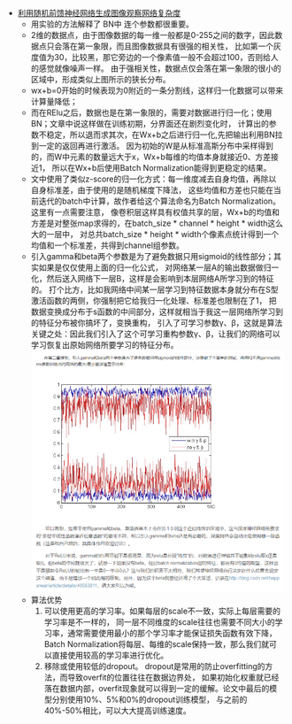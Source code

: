* [利用随机前馈神经网络生成图像观察网络复杂度](https://blog.csdn.net/happynear/article/details/46583811)
    * 用实验的方法解释了 BN中 连个参数都很重要。
    * 2维的数据点，由于图像数据的每一维一般都是0-255之间的数字，因此数据点只会落在第一象限，而且图像数据具有很强的相关性，
    比如第一个灰度值为30，比较黑，那它旁边的一个像素值一般不会超过100，否则给人的感觉就像噪声一样。
    由于强相关性，数据点仅会落在第一象限的很小的区域中，形成类似上图所示的狭长分布。
    * wx+b=0开始的时候表现为0附近的一条分割线，这样归一化数据可以带来计算量降低；
    * 而在RElu之后，数据也是在第一象限的，需要对数据进行归一化；使用BN；文章中说这样做在训练初期，分界面还在剧烈变化时，
    计算出的参数不稳定，所以退而求其次，在Wx+b之后进行归一化,先把输出利用BN拉到一定的返回再进行激活。
    因为初始的W是从标准高斯分布中采样得到的，而W中元素的数量远大于x，Wx+b每维的均值本身就接近0、方差接近1，
    所以在Wx+b后使用Batch Normalization能得到更稳定的结果。
    * 文中使用了类似z-score的归一化方式：每一维度减去自身均值，再除以自身标准差，由于使用的是随机梯度下降法，
    这些均值和方差也只能在当前迭代的batch中计算，故作者给这个算法命名为Batch Normalization。这里有一点需要注意，
    像卷积层这样具有权值共享的层，Wx+b的均值和方差是对整张map求得的，在batch_size * channel * height * width这么大的一层中，
    对总共batch_size * height * width个像素点统计得到一个均值和一个标准差，共得到channel组参数。
    * 引入gamma和beta两个参数是为了避免数据只用sigmoid的线性部分；其实如果是仅仅使用上面的归一化公式，
    对网络某一层A的输出数据做归一化，然后送入网络下一层B，这样是会影响到本层网络A所学习到的特征的。
    打个比方，比如我网络中间某一层学习到特征数据本身就分布在S型激活函数的两侧，你强制把它给我归一化处理、标准差也限制在了1，
    把数据变换成分布于s函数的中间部分，这样就相当于我这一层网络所学习到的特征分布被你搞坏了，变换重构，
    引入了可学习参数γ、β，这就是算法关键之处：因此我们引入了这个可学习重构参数γ、β，让我们的网络可以学习恢复出原始网络所要学习的特征分布。
    ![GoogLeNet_v2_两个超参数](readme/21.02-92-两个超参数.png)
    * 算法优势
        1. 可以使用更高的学习率。如果每层的scale不一致，实际上每层需要的学习率是不一样的，
        同一层不同维度的scale往往也需要不同大小的学习率，通常需要使用最小的那个学习率才能保证损失函数有效下降，
        Batch Normalization将每层、每维的scale保持一致，那么我们就可以直接使用较高的学习率进行优化。
        2. 移除或使用较低的dropout。 dropout是常用的防止overfitting的方法，而导致overfit的位置往往在数据边界处，
        如果初始化权重就已经落在数据内部，overfit现象就可以得到一定的缓解。论文中最后的模型分别使用10%、5%和0%的dropout训练模型，
        与之前的40%-50%相比，可以大大提高训练速度。